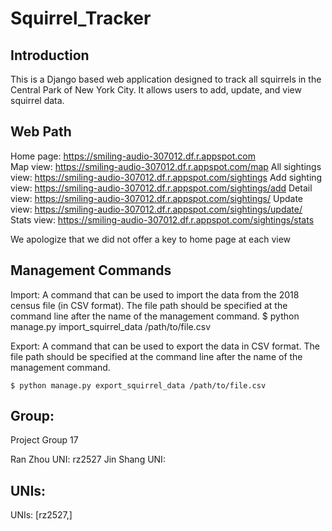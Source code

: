 # Squirrel_Tracker

## Introduction

This is a Django based web application designed to track all squirrels in the Central Park of New York City.
It allows users to add, update, and view squirrel data.


## Web Path
Home page: https://smiling-audio-307012.df.r.appspot.com	
Map view: https://smiling-audio-307012.df.r.appspot.com/map
All sightings view: https://smiling-audio-307012.df.r.appspot.com/sightings
Add sighting view: https://smiling-audio-307012.df.r.appspot.com/sightings/add
Detail view: https://smiling-audio-307012.df.r.appspot.com/sightings/<unique-squirrel-id>
Update view: https://smiling-audio-307012.df.r.appspot.com/sightings/update/<unique-squirrel-id>
Stats view: https://smiling-audio-307012.df.r.appspot.com/sightings/stats

We apologize that we did not offer a key to home page at each view


## Management Commands

Import: A command that can be used to import the data from the 2018 census file (in CSV format). 
The file path should be specified at the command line after the name of the management command. 
    $ python manage.py import_squirrel_data /path/to/file.csv

Export: A command that can be used to export the data in CSV format. 
The file path should be specified at the command line after the name of the management command. 

    $ python manage.py export_squirrel_data /path/to/file.csv

## Group:

 Project Group 17
 
 Ran Zhou UNI: rz2527
 Jin Shang UNI:
## UNIs:
 
 UNIs: [rz2527,]
